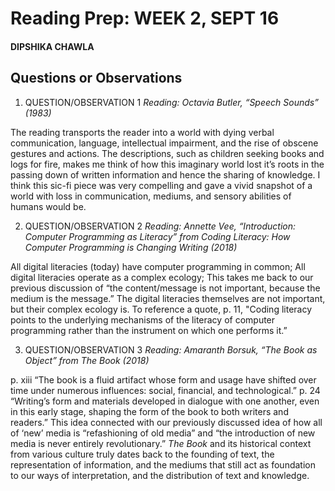 # Reading Prep: WEEK 2, SEPT 16

#### DIPSHIKA CHAWLA

## Questions or Observations

1. QUESTION/OBSERVATION 1
_Reading: Octavia Butler, “Speech Sounds” (1983)_

The reading transports the reader into a world with dying verbal communication, language, intellectual impairment, and the rise of obscene gestures and actions. The descriptions, such as children seeking books and logs for fire, makes me think of how this imaginary world lost it’s roots in the passing down of written information and hence the sharing of knowledge. I think this sic-fi piece was very compelling and gave a vivid snapshot of a world with loss in communication, mediums, and sensory abilities of humans would be.

2. QUESTION/OBSERVATION 2
_Reading: Annette Vee, “Introduction: Computer Programming as Literacy” from Coding Literacy: How Computer Programming is Changing Writing (2018)_

All digital literacies (today) have computer programming in common;
All digital literacies operate as a complex ecology;
This takes me back to our previous discussion of “the content/message is not important, because the medium is the message.”
The digital literacies themselves are not important, but their complex ecology is.
To reference a quote, p. 11, "Coding literacy points to the underlying mechanisms of the literacy of computer programming rather than the instrument on which one performs it.” 

3. QUESTION/OBSERVATION 3
_Reading: Amaranth Borsuk, “The Book as Object” from The Book (2018)_

p. xiii “The book is a fluid artifact whose form and usage have shifted over time under numerous influences: social, financial, and technological.”
p. 24 “Writing’s form and materials developed in dialogue with one another, even in this early stage, shaping the form of the book to both writers and readers.”
This idea connected with our previously discussed idea of how all of ‘new’ media is “refashioning of old media” and “the introduction of new media is never entirely revolutionary.”
_The Book_ and its historical context from various culture truly dates back to the founding of text, the representation of information, and the mediums that still act as foundation to our ways of interpretation, and the distribution of text and knowledge.
